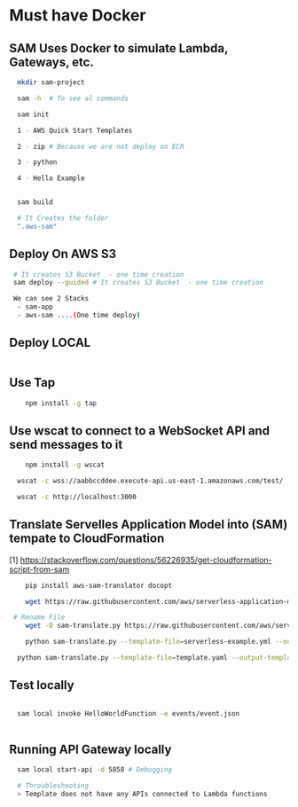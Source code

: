 # Must have Docker

## SAM Uses Docker to simulate Lambda, Gateways, etc.

```bash
  mkdir sam-project

  sam -h  # To see al commands

  sam init

  1 - AWS Quick Start Templates

  2 - zip # Because we are not deploy on ECR

  3 - python

  4 - Hello Example


  sam build

  # It Creates the folder
  ".aws-sam"
```


## Deploy On AWS S3
```bash
 # It creates S3 Bucket  - one time creation 
 sam deploy --guided # It creates S3 Bucket  - one time creation

 We can see 2 Stacks
  - sam-app 
  - aws-sam ....(One time deploy)
```

## Deploy LOCAL
```bash

```

## Use Tap
```bash
	npm install -g tap 

```

## Use wscat to connect to a WebSocket API and send messages to it
```bash
	npm install -g wscat

  wscat -c wss://aabbccddee.execute-api.us-east-1.amazonaws.com/test/

  wscat -c http://localhost:3000

```

## Translate Servelles Application Model into (SAM) tempate to CloudFormation
[1] https://stackoverflow.com/questions/56226935/get-cloudformation-script-from-sam
```bash
	pip install aws-sam-translator docopt

	wget https://raw.githubusercontent.com/aws/serverless-application-model/develop/bin/sam-translate.py

 # Rename File
	wget -O sam-translate.py https://raw.githubusercontent.com/aws/serverless-application-model/develop/bin/sam-translate.py

	python sam-translate.py --template-file=serverless-example.yml --output-template=serverless-cloudformation.yml

  python sam-translate.py --template-file=template.yaml --output-template=template-cloudformation.yml
```

## Test locally
```bash

  sam local invoke HelloWorldFunction -e events/event.json
  
```

## Running API Gateway locally
```bash
  sam local start-api -d 5858 # Debugging

  # Throubleshooting
  > Template does not have any APIs connected to Lambda functions
```


